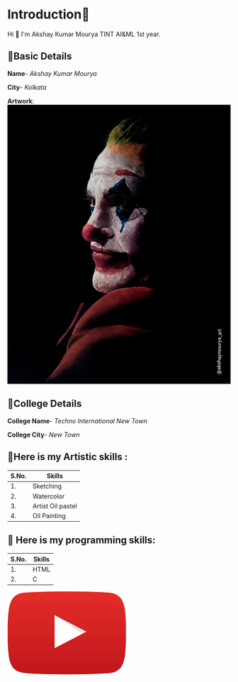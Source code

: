 # Introduction🚀

Hi 👋 I'm Akshay Kumar Mourya TINT AI&ML 1st year.

## 💎Basic Details
**Name**- *Akshay Kumar Mourya*

**City**- *Kolkata*

**Artwork**:
<img src= "IMG_20200424_125628_992.jpg">

## 💎College Details
**College Name**- *Techno International New Town*

**College City**- *New Town*

## 💎Here is my Artistic skills :

| S.No. |Skills|
|---|---|
1.|Sketching|
2.|Watercolor|
3.|Artist Oil pastel|
4.|Oil Painting|

## 💎 Here is my programming skills:

| S.No. |Skills|
|---|---|
1.|HTML|
2.|C|

<img src= "download.jpeg">


